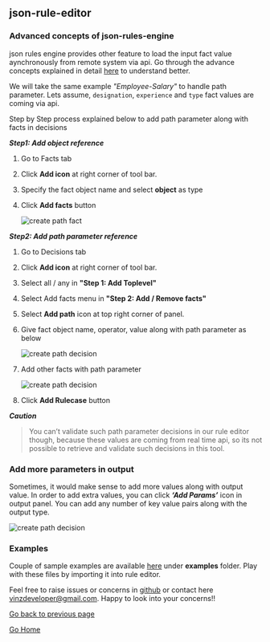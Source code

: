 ## json-rule-editor

### Advanced concepts of json-rules-engine

json rules engine provides other feature to load the input fact value aynchronously from remote system via api.
Go through the advance concepts explained in detail [here](https://github.com/CacheControl/json-rules-engine) to understand better.

We will take the same example _"Employee-Salary"_ to handle path parameter. Lets assume, `designation`, `experience` and `type` fact values are coming via api.

Step by Step process explained below to add path parameter along with facts in decisions

**_Step1: Add object reference_**

1. Go to Facts tab
2. Click **Add icon** at right corner of tool bar.
3. Specify the fact object name and select **object** as type
4. Click **Add facts** button

   ![create path fact](https://asudbury.github.io/json-rule-editor/docs/images/path-fact.png)

**_Step2: Add path parameter reference_**

1. Go to Decisions tab
2. Click **Add icon** at right corner of tool bar.
3. Select all / any in **"Step 1: Add Toplevel"**
4. Select Add facts menu in **"Step 2: Add / Remove facts"**
5. Select **Add path** icon at top right corner of panel.
6. Give fact object name, operator, value along with path parameter as below

   ![create path decision](https://asudbury.github.io/json-rule-editor/docs/images/path-decisions1.png)

7. Add other facts with path parameter

   ![create path decision](https://asudbury.github.io/json-rule-editor/docs/images/path-decisions2.png)

8. Click **Add Rulecase** button

**_Caution_**

> You can’t validate such path parameter decisions in our rule editor though, because these values are coming from real time api,
> so its not possible to retrieve and validate such decisions in this tool.

### Add more parameters in output

Sometimes, it would make sense to add more values along with output value. In order to add extra values, you can click **_‘Add Params’_** icon in output panel. You can add any number of key value pairs along with the output type.

![create path decision](https://asudbury.github.io/json-rule-editor/docs/images/output-params.png)

### Examples

Couple of sample examples are available [here](https://github.com/vinzdeveloper/json-rule-editor) under **examples** folder. Play with these files by importing it into rule editor.

Feel free to raise issues or concerns in [github](https://github.com/vinzdeveloper/json-rule-editor/issues) or contact here <vinzdeveloper@gmail.com>. Happy to look into your concerns!!

[Go back to previous page](https://asudbury.github.io/json-rule-editor/docs/decisions.html)

[Go Home](https://asudbury.github.io/json-rule-editor/docs)
